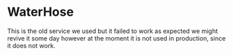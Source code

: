 # WaterHose

This is the old service we used but it failed to work as expected we might revive it some day however at the moment it is not used in production, since it does not work.
